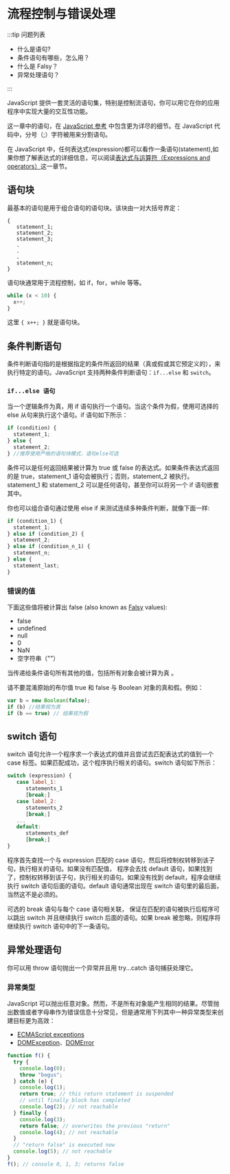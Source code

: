 # 流程控制与错误处理

:::tip 问题列表

- 什么是语句?
- 条件语句有哪些，怎么用？
- 什么是 Falsy？
- 异常处理语句？

:::

JavaScript 提供一套灵活的语句集，特别是控制流语句，你可以用它在你的应用程序中实现大量的交互性功能。

这一章中的语句，在 [JavaScript 参考](https://developer.mozilla.org/en-US/docs/Web/JavaScript/Reference/Statements) 中包含更为详尽的细节。在 JavaScript 代码中，分号（;）字符被用来分割语句。

在 JavaScript 中，任何表达式(expression)都可以看作一条语句(statement),如果你想了解表达式的详细信息，可以阅读[表达式与运算符（Expressions and operators）](https://developer.mozilla.org/en-US/docs/Web/JavaScript/Guide/Expressions_and_Operators)这一章节。

## 语句块

最基本的语句是用于组合语句的语句块。该块由一对大括号界定：

```
{
   statement_1;
   statement_2;
   statement_3;
   .
   .
   .
   statement_n;
}
```

语句块通常用于流程控制，如 if，for，while 等等。

```js
while (x < 10) {
  x++;
}
```

这里 `{ x++; }` 就是语句块。

## 条件判断语句

条件判断语句指的是根据指定的条件所返回的结果（真或假或其它预定义的），来执行特定的语句。JavaScript 支持两种条件判断语句：`if...else` 和 `switch`。

### `if...else 语句`

当一个逻辑条件为真，用 if 语句执行一个语句。当这个条件为假，使用可选择的 else 从句来执行这个语句。if 语句如下所示：

```js
if (condition) {
  statement_1;
} else {
  statement_2;
} //推荐使用严格的语句块模式，语句else可选
```

条件可以是任何返回结果被计算为 true 或 false 的表达式。如果条件表达式返回的是 true，statement_1 语句会被执行；否则，statement_2 被执行。statement_1 和 statement_2 可以是任何语句，甚至你可以将另一个 if 语句嵌套其中。

你也可以组合语句通过使用 else if 来测试连续多种条件判断，就像下面一样:

```js
if (condition_1) {
  statement_1;
} else if (condition_2) {
  statement_2;
} else if (condition_n_1) {
  statement_n;
} else {
  statement_last;
}
```

### 错误的值

下面这些值将被计算出 false (also known as [Falsy](https://developer.mozilla.org/zh-CN/docs/Glossary/Falsy) values):

- false
- undefined
- null
- 0
- NaN
- 空字符串（""）

当传递给条件语句所有其他的值，包括所有对象会被计算为真 。

请不要混淆原始的布尔值 true 和 false 与 Boolean 对象的真和假。例如：

```js
var b = new Boolean(false);
if (b) //结果视为真
if (b == true) // 结果视为假
```

## switch 语句

switch 语句允许一个程序求一个表达式的值并且尝试去匹配表达式的值到一个 case 标签。如果匹配成功，这个程序执行相关的语句。switch 语句如下所示：

```js
switch (expression) {
   case label_1:
      statements_1
      [break;]
   case label_2:
      statements_2
      [break;]
   ...
   default:
      statements_def
      [break;]
}
```

程序首先查找一个与 expression 匹配的 case 语句，然后将控制权转移到该子句，执行相关的语句。如果没有匹配值， 程序会去找 default 语句，如果找到了，控制权转移到该子句，执行相关的语句。如果没有找到 default，程序会继续执行 switch 语句后面的语句。default 语句通常出现在 switch 语句里的最后面，当然这不是必须的。

可选的 break 语句与每个 case 语句相关联， 保证在匹配的语句被执行后程序可以跳出 switch 并且继续执行 switch 后面的语句。如果 break 被忽略，则程序将继续执行 switch 语句中的下一条语句。

## 异常处理语句

你可以用 throw 语句抛出一个异常并且用 try...catch 语句捕获处理它。

### 异常类型

JavaScript 可以抛出任意对象。然而，不是所有对象能产生相同的结果。尽管抛出数值或者字母串作为错误信息十分常见，但是通常用下列其中一种异常类型来创建目标更为高效：

- [ECMAScript exceptions](https://developer.mozilla.org/zh-CN/docs/Web/JavaScript/Reference/Global_Objects/Error)
- [DOMException](https://developer.mozilla.org/zh-CN/docs/Web/API/DOMException)、[DOMError](https://developer.mozilla.org/zh-CN/docs/Web/API/DOMError)

```js
function f() {
  try {
    console.log(0);
    throw "bogus";
  } catch (e) {
    console.log(1);
    return true; // this return statement is suspended
    // until finally block has completed
    console.log(2); // not reachable
  } finally {
    console.log(3);
    return false; // overwrites the previous "return"
    console.log(4); // not reachable
  }
  // "return false" is executed now
  console.log(5); // not reachable
}
f(); // console 0, 1, 3; returns false
```
